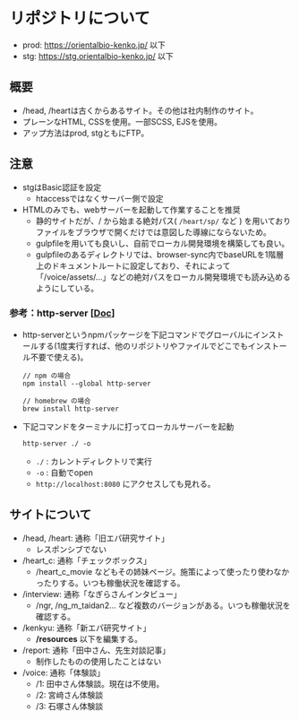 # リポジトリについて
- prod: https://orientalbio-kenko.jp/ 以下
- stg: https://stg.orientalbio-kenko.jp/ 以下

## 概要
- /head, /heartは古くからあるサイト。その他は社内制作のサイト。
- プレーンなHTML, CSSを使用。一部SCSS, EJSを使用。
- アップ方法はprod, stgともにFTP。

## 注意
- stgはBasic認証を設定
    - htaccessではなくサーバー側で設定
- HTMLのみでも、webサーバーを起動して作業することを推奨
  - 静的サイトだが、/ から始まる絶対パス( `/heart/sp/` など ) を用いておりファイルをブラウザで開くだけでは意図した導線にならないため。
  - gulpfileを用いても良いし、自前でローカル開発環境を構築しても良い。
  - gulpfileのあるディレクトリでは、browser-sync内でbaseURLを1階層上のドキュメントルートに設定しており、それによって「/voice/assets/...」などの絶対パスをローカル開発環境でも読み込めるようにしている。

### 参考：http-server [[Doc](https://www.npmjs.com/package/http-server)]
- http-serverというnpmパッケージを下記コマンドでグローバルにインストールする(1度実行すれば、他のリポジトリやファイルでどこでもインストール不要で使える)。
  ```
  // npm の場合
  npm install --global http-server

  // homebrew の場合
  brew install http-server
  ```
- 下記コマンドをターミナルに打ってローカルサーバーを起動
  ```
  http-server ./ -o
  ```
  - `./` : カレントディレクトリで実行
  - `-o` : 自動でopen
  - `http://localhost:8080` にアクセスしても見れる。
## サイトについて
- /head, /heart: 通称「旧エパ研究サイト」
  - レスポンシブでない
- /heart_c: 通称「チェックボックス」
  - /heart_c_movie などもその姉妹ページ。施策によって使ったり使わなかったりする。いつも稼働状況を確認する。
- /interview: 通称「なぎらさんインタビュー」
  - /ngr, /ng_m_taidan2... など複数のバージョンがある。いつも稼働状況を確認する。
- /kenkyu: 通称「新エパ研究サイト」
  - **/resources** 以下を編集する。
- /report: 通称「田中さん、先生対談記事」
  - 制作したものの使用したことはない
- /voice: 通称「体験談」
  - /1: 田中さん体験談。現在は不使用。
  - /2: 宮﨑さん体験談
  - /3: 石塚さん体験談
